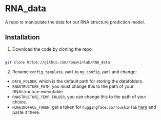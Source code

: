 # RNA_data

A repo to manipulate the data for our RNA structure prediction model.


## Installation

1. Download the code by cloning the repo:

```bash

git clone https://github.com/rouskinlab/RNA_data

```

2. Rename `config_template.yaml` to `my_config.yaml` and change:

- `DATA_FOLDER`, which is the default path for storing the datafolders.
- `RNASTRUCTURE_PATH`, you must change this to the path of your RNAstructure executable.
- `RNASTRUCTURE_TEMP_FOLDER`, you can change this to the path of your choice.
- `HUGGINGFACE_TOKEN`, get a token for `huggingface.co/rouskinlab` [here](https://huggingface.co/rouskinlab) and paste it there.

